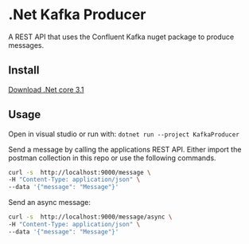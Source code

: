 # .Net Kafka Producer
A REST API that uses the Confluent Kafka nuget package to produce messages.

## Install

[Download .Net core 3.1](https://dotnet.microsoft.com/en-us/download/dotnet/3.1)

## Usage

Open in visual studio or run with:
```dotnet run --project KafkaProducer```

Send a message by calling the applications REST API. Either import the postman collection in this repo or use the following commands.
```sh
curl -s  http://localhost:9000/message \
-H "Content-Type: application/json" \
--data '{"message": "Message"}'
```

Send an async message:

```sh
curl -s  http://localhost:9000/message/async \
-H "Content-Type: application/json" \
--data '{"message": "Message"}'
```